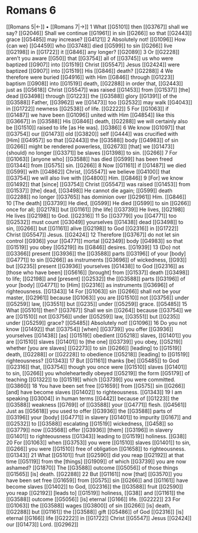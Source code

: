# Romans 6
[[Romans 5|←]] • [[Romans 7|→]]
1 What [[G5101]] then [[G3767]] shall we say? [[G2046]] Shall we continue [[G1961]] in sin [[G266]] so that [[G2443]] grace [[G5485]] may increase? [[G4121]] 
2 Absolutely not! [[G1096]] How {can we} [[G4459]] who [[G3748]] died [[G599]] to sin [[G266]] live [[G2198]] in [[G1722]] it [[G846]] any longer? [[G2089]] 
3 Or [[G2228]] aren’t you aware [[G50]] that [[G3754]] all of [[G3745]] us who were baptized [[G907]] into [[G1519]] Christ [[G5547]] Jesus [[G2424]] were baptized [[G907]] into [[G1519]] His [[G846]] death? [[G2288]] 
4 We therefore were buried [[G4916]] with Him [[G846]] through [[G1223]] baptism [[G908]] into [[G1519]] death, [[G2288]] in order that, [[G2443]] just as [[G5618]] Christ [[G5547]] was raised [[G1453]] from [[G1537]] [the] dead [[G3498]] through [[G1223]] the [[G3588]] glory [[G1391]] of the [[G3588]] Father, [[G3962]] we [[G1473]] too [[G2532]] may walk [[G4043]] in [[G1722]] newness [[G2538]] of life. [[G2222]] 
5 For [[G1063]] if [[G1487]] we have been [[G1096]] united with Him [[G4854]] like this [[G3667]] in [[G3588]] His [[G846]] death, [[G2288]] we will certainly also be [[G1510]] raised to life [as He was]. [[G386]] 
6 We know [[G1097]] that [[G3754]] our [[G1473]] old [[G3820]] self [[G444]] was crucified with [Him] [[G4957]] so that [[G2443]] the [[G3588]] body [[G4983]] of sin [[G266]] might be rendered powerless, [[G2673]] [that] we [[G1473]] {should} no longer [[G3371]] be slaves [[G1398]] to sin. [[G266]] 
7 For [[G1063]] [anyone who] [[G3588]] has died [[G599]] has been freed [[G1344]] from [[G575]] sin. [[G266]] 
8 Now [[G1161]] if [[G1487]] we died [[G599]] with [[G4862]] Christ, [[G5547]] we believe [[G4100]] that [[G3754]] we will also live with [[G4800]] Him. [[G846]] 
9 [For] we know [[G1492]] that [since] [[G3754]] Christ [[G5547]] was raised [[G1453]] from [[G1537]] [the] dead, [[G3498]] He cannot die again; [[G599]] death [[G2288]] no longer [[G3765]] has dominion over [[G2961]] Him. [[G846]] 
10 [The death] [[G3739]] He died, [[G599]] He died [[G599]] to sin [[G266]] once for all; [[G2178]] but [[G1161]] [the life] [[G3739]] He lives, [[G2198]] He lives [[G2198]] to God. [[G2316]] 
11 So [[G3779]] you [[G4771]] too [[G2532]] must count [[G3049]] yourselves [[G1438]] dead [[G3498]] to sin, [[G266]] but [[G1161]] alive [[G2198]] to God [[G2316]] in [[G1722]] Christ [[G5547]] Jesus. [[G2424]] 
12 Therefore [[G3767]] do not let sin control [[G936]] your [[G4771]] mortal [[G2349]] body [[G4983]] so that [[G1519]] you obey [[G5219]] its [[G846]] desires. [[G1939]] 
13 {Do} not [[G3366]] present [[G3936]] the [[G3588]] parts [[G3196]] of your [body] [[G4771]] to sin [[G266]] as instruments [[G3696]] of wickedness, [[G93]] but [[G235]] present [[G3936]] yourselves [[G1438]] to God [[G2316]] as [those who have been] [[G5616]] [brought] from [[G1537]] death [[G3498]] to life; [[G2198]] and [present] [[G2532]] the [[G3588]] parts [[G3196]] of your [body] [[G4771]] to [Him] [[G2316]] as instruments [[G3696]] of righteousness. [[G1343]] 
14 For [[G1063]] sin [[G266]] shall not be your master, [[G2961]] because [[G1063]] you are [[G1510]] not [[G3756]] under [[G5259]] law, [[G3551]] but [[G235]] under [[G5259]] grace. [[G5485]] 
15 What [[G5101]] then? [[G3767]] Shall we sin [[G264]] because [[G3754]] we are [[G1510]] not [[G3756]] under [[G5259]] law, [[G3551]] but [[G235]] under [[G5259]] grace? [[G5485]] Absolutely not! [[G1096]] 
16 Do you not know [[G1492]] that [[G3754]] [when] [[G3739]] you offer [[G3936]] yourselves [[G1438]] [as] [[G1519]] obedient [[G5218]] slaves, [[G1401]] you are [[G1510]] slaves [[G1401]] to [the one] [[G3739]] you obey, [[G5219]] whether [you are slaves] [[G2273]] to sin [[G266]] [leading] to [[G1519]] death, [[G2288]] or [[G2228]] to obedience [[G5218]] [leading] to [[G1519]] righteousness? [[G1343]] 
17 But [[G1161]] thanks [be] [[G5485]] to God [[G2316]] that, [[G3754]] though you once were [[G1510]] slaves [[G1401]] to sin, [[G266]] you wholeheartedly obeyed [[G5219]] the form [[G5179]] of teaching [[G1322]] to [[G1519]] which [[G3739]] you were committed. [[G3860]] 
18 You have been set free [[G1659]] from [[G575]] sin [[G266]] [and] have become slaves [[G1402]] to righteousness. [[G1343]] 
19 I am speaking [[G3004]] in human terms [[G442]] because of [[G1223]] the [[G3588]] weakness [[G769]] of [[G3588]] your [[G4771]] flesh. [[G4561]] Just as [[G5618]] you used to offer [[G3936]] the [[G3588]] parts of [[G3196]] your [body] [[G4771]] in slavery [[G1401]] to impurity [[G167]] and [[G2532]] to [[G3588]] escalating [[G1519]] wickedness, [[G458]] so [[G3779]] now [[G3568]] offer [[G3936]] [them] [[G3196]] in slavery [[G1401]] to righteousness [[G1343]] leading to [[G1519]] holiness. [[G38]] 
20 For [[G1063]] when [[G3753]] you were [[G1510]] slaves [[G1401]] to sin, [[G266]] you were [[G1510]] free of obligation [[G1658]] to righteousness. [[G1343]] 
21 What [[G5101]] fruit [[G2590]] did you reap [[G2192]] at that time [[G5119]] from the [things] [[G1909]] of which [[G3739]] you are now ashamed? [[G1870]] The [[G3588]] outcome [[G5056]] of those things [[G1565]] [is] death. [[G2288]] 
22 But [[G1161]] now [that] [[G3570]] you have been set free [[G1659]] from [[G575]] sin [[G266]] and [[G1161]] have become slaves [[G1402]] to God, [[G2316]] the [[G3588]] fruit [[G2590]] you reap [[G2192]] [leads to] [[G1519]] holiness, [[G38]] and [[G1161]] the [[G3588]] outcome [[G5056]] [is] eternal [[G166]] life. [[G2222]] 
23 For [[G1063]] the [[G3588]] wages [[G3800]] of sin [[G266]] [is] death, [[G2288]] but [[G1161]] the [[G3588]] gift [[G5486]] of God [[G2316]] [is] eternal [[G166]] life [[G2222]] in [[G1722]] Christ [[G5547]] Jesus [[G2424]] our [[G1473]] Lord. [[G2962]] 
